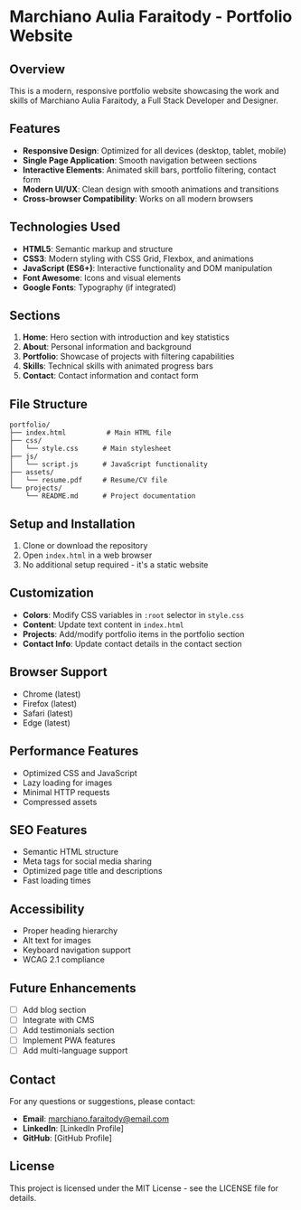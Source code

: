 # Marchiano Aulia Faraitody - Portfolio Website

## Overview
This is a modern, responsive portfolio website showcasing the work and skills of Marchiano Aulia Faraitody, a Full Stack Developer and Designer.

## Features
- **Responsive Design**: Optimized for all devices (desktop, tablet, mobile)
- **Single Page Application**: Smooth navigation between sections
- **Interactive Elements**: Animated skill bars, portfolio filtering, contact form
- **Modern UI/UX**: Clean design with smooth animations and transitions
- **Cross-browser Compatibility**: Works on all modern browsers

## Technologies Used
- **HTML5**: Semantic markup and structure
- **CSS3**: Modern styling with CSS Grid, Flexbox, and animations
- **JavaScript (ES6+)**: Interactive functionality and DOM manipulation
- **Font Awesome**: Icons and visual elements
- **Google Fonts**: Typography (if integrated)

## Sections
1. **Home**: Hero section with introduction and key statistics
2. **About**: Personal information and background
3. **Portfolio**: Showcase of projects with filtering capabilities
4. **Skills**: Technical skills with animated progress bars
5. **Contact**: Contact information and contact form

## File Structure
```
portfolio/
├── index.html          # Main HTML file
├── css/
│   └── style.css      # Main stylesheet
├── js/
│   └── script.js      # JavaScript functionality
├── assets/
│   └── resume.pdf     # Resume/CV file
└── projects/
    └── README.md      # Project documentation
```

## Setup and Installation
1. Clone or download the repository
2. Open `index.html` in a web browser
3. No additional setup required - it's a static website

## Customization
- **Colors**: Modify CSS variables in `:root` selector in `style.css`
- **Content**: Update text content in `index.html`
- **Projects**: Add/modify portfolio items in the portfolio section
- **Contact Info**: Update contact details in the contact section

## Browser Support
- Chrome (latest)
- Firefox (latest)
- Safari (latest)
- Edge (latest)

## Performance Features
- Optimized CSS and JavaScript
- Lazy loading for images
- Minimal HTTP requests
- Compressed assets

## SEO Features
- Semantic HTML structure
- Meta tags for social media sharing
- Optimized page title and descriptions
- Fast loading times

## Accessibility
- Proper heading hierarchy
- Alt text for images
- Keyboard navigation support
- WCAG 2.1 compliance

## Future Enhancements
- [ ] Add blog section
- [ ] Integrate with CMS
- [ ] Add testimonials section
- [ ] Implement PWA features
- [ ] Add multi-language support

## Contact
For any questions or suggestions, please contact:
- **Email**: marchiano.faraitody@email.com
- **LinkedIn**: [LinkedIn Profile]
- **GitHub**: [GitHub Profile]

## License
This project is licensed under the MIT License - see the LICENSE file for details.
